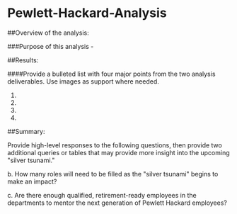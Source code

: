 # Pewlett-Hackard-Analysis

##Overview of the analysis: 

###Purpose of this analysis - 



##Results: 

####Provide a bulleted list with four major points from the two analysis deliverables. Use images as support where needed.


1.

2.

3.

4. 


##Summary: 

Provide high-level responses to the following questions, then provide two additional queries or tables that may provide more insight into the upcoming "silver tsunami."


b. How many roles will need to be filled as the "silver tsunami" begins to make an impact?


c. Are there enough qualified, retirement-ready employees in the departments to mentor the next generation of Pewlett Hackard employees?

